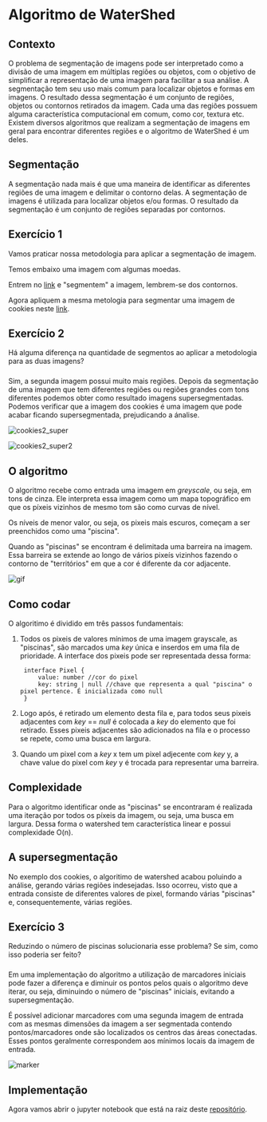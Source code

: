 # Algoritmo de WaterShed

## Contexto

O problema de segmentação de imagens pode ser interpretado como a divisão de uma imagem em múltiplas regiões ou objetos, com o objetivo de simplificar a representação de uma imagem para facilitar a sua análise. A segmentação tem seu uso mais comum para localizar objetos e formas em imagens. O resultado dessa segmentação é um conjunto de regiões, objetos ou contornos retirados da imagem. Cada uma das regiões possuem alguma característica computacional em comum, como cor, textura etc. Existem diversos algoritmos que realizam a segmentação de imagens em geral para encontrar diferentes regiões e o algoritmo de WaterShed é um deles.

## Segmentação

A segmentação nada mais é que uma maneira de identificar as diferentes regiões de uma imagem e delimitar o contorno delas. A segmentação de 
imagens é utilizada para localizar objetos e/ou formas. O resultado da segmentação é um conjunto de regiões separadas por contornos.

## Exercício 1

Vamos praticar nossa metodologia para aplicar a segmentação de imagem.

Temos embaixo uma imagem com algumas moedas.

Entrem no [link](https://sketchpad.pro/CF31EF06D26063205C2:74bf2b1s#p5,0,0,r0,s1) e "segmentem" a imagem, lembrem-se dos contornos.

Agora apliquem a mesma metologia para segmentar uma imagem de cookies neste [link](https://sketchpad.pro/EB0792E7DC3749F88B5:xsq78qpc#p1,0,0,r0,s1).

### 

## Exercício 2

Há alguma diferença na quantidade de segmentos ao aplicar a metodologia para as duas imagens?

### 

Sim, a segunda imagem possui muito mais regiões. Depois da segmentação de uma imagem que tem diferentes regiões ou regiões grandes com tons diferentes podemos obter como resultado imagens supersegmentadas. Podemos verificar que a imagem dos cookies é uma imagem que pode acabar ficando supersegmentada, prejudicando a ánalise.

![cookies2_super](cookies2_super.png)

![cookies2_super2](cookies2_super2.png)

## O algoritmo

O algoritmo recebe como entrada uma imagem em _greyscale_, ou seja, em tons de cinza. Ele interpreta essa imagem como um mapa topográfico em que os píxeis vizinhos de mesmo tom são como curvas de nível.

Os níveis de menor valor, ou seja, os pixeis mais escuros, começam a ser preenchidos como uma "piscina".

Quando as "piscinas" se encontram é delimitada uma barreira na imagem. Essa barreira se extende ao longo de vários pixeís vizinhos fazendo o contorno de "territórios" em que a cor é diferente da cor adjacente.

![gif](watershed.gif)

## Como codar

O algoritimo é dividido em três passos fundamentais:

1. Todos os pixeis de valores mínimos de uma imagem grayscale, as "piscinas", são marcados uma _key_ única e inserdos em uma fila de prioridade. A interface dos pixeis pode ser representada dessa forma:

        interface Pixel {
            value: number //cor do pixel
            key: string | null //chave que representa a qual "piscina" o pixel pertence. É inicializada como null
        }

2. Logo após, é retirado um elemento desta fila e, para todos seus pixeis adjacentes com _key_ == _null_ é colocada a _key_ do elemento que foi retirado. Esses pixeis adjacentes são adicionados na fila e o processo se repete, como uma busca em largura. 

3. Quando um pixel com a _key_ x tem um pixel adjecente com _key_ y, a chave value do pixel com _key_ y é trocada para representar uma barreira.

## Complexidade

Para o algoritmo identificar onde as "piscinas" se encontraram é realizada uma iteração por todos os píxeis da imagem, ou seja, uma busca em largura. Dessa forma o watershed tem característica linear e possui complexidade O(n).

## A supersegmentação

No exemplo dos cookies, o algoritimo de watershed acabou poluindo a análise, gerando várias regiões indesejadas. Isso ocorreu, visto que 
a entrada consiste de diferentes valores de pixel, formando várias "piscinas" e, consequentemente, várias regiões. 

## Exercício 3

Reduzindo o número de piscinas solucionaria esse problema? Se sim, como isso poderia ser feito?

###

Em uma implementação do algoritmo a utilização de marcadores iniciais pode fazer a diferença e diminuir os pontos pelos quais o algoritmo deve iterar, ou seja, diminuindo o número de "piscinas" iniciais, evitando a supersegmentação.

É possível adicionar marcadores com uma segunda imagem de entrada com as mesmas dimensões da imagem a ser segmentada contendo pontos/marcadores onde são localizados os centros das áreas conectadas. Esses pontos geralmente correspondem aos mínimos locais da imagem de entrada.

![marker](marker.png)

## Implementação

Agora vamos abrir o jupyter notebook que está na raiz deste [repositório](https://github.com/pedr0luiz/desprog-projeto).